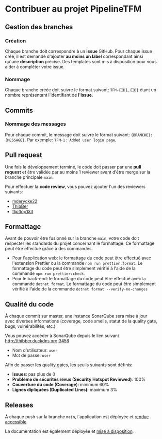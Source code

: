 # Contribuer au projet PipelineTFM

## Gestion des branches

### Création

Chaque branche doit correspondre à un **issue** GitHub. Pour chaque issue créé, il est demandé d'ajouter **au moins un label** correspondant ainsi qu'une **description** précise. Des templates sont mis à disposition pour vous aider à compléter votre issue.

### Nommage

Chaque branche créée doit suivre le format suivant: `TFM-{ID}`, `{ID}` étant un nombre représentant l'identifiant de **l'issue**.

## Commits

### Nommage des messages

Pour chaque commit, le message doit suivre le format suivant: `{BRANCHE}: {MESSAGE}`. Par exemple: `TFM-1: Added user login page`.

## Pull request

Une fois le développement terminé, le code doit passer par une **pull request** et être validée par au moins 1 reviewer avant d'être merge sur la branche principale `main`.

Pour effectuer la **code review**, vous pouvez ajouter l'un des reviewers suivants:

- [mderycke22](https://github.com/mderycke22)
- [ThibBer](https://github.com/mderycke22)
- [flipflop133](https://github.com/flipflop133)

## Formattage

Avant de pouvoir être fusionné sur la branche `main`, votre code doit respecter les standards du projet concernant le formattage. Ce formattage peut être effectué grâce à des commandes.

- Pour l'application web: le formattage du code peut être effectué avec l'extension Prettier ou la commande `npm run prettier:format`. Le formattage du code peut être simplement vérifié à l'aide de la commande `npm run prettier:check`.
- Pour le back-end: le formattage du code peut être effectué avec la commande `dotnet format`. Le formattage du code peut être simplement vérifié à l'aide de la commande `dotnet format --verify-no-changes`

## Qualité du code

À chaque commit sur master, une instance SonarQube sera mise à jour avec diverses informations (coverage, code smells, statut de la quality gate, bugs, vulnérabilités, etc.)

Vous pouvez accéder à SonarQube depuis le lien suivant http://thibber.duckdns.org:3456

- Nom d'utilisateur: `user`
- Mot de passe: `user`

Afin de passer les quality gates, les seuils suivants sont définis:

- **Issues**: pas plus de 0
- **Problème de sécurités revus (Security Hotspot Reviewed)**: 100%
- **Couverture du code (Coverage)**: minimum 60%
- **Lignes dipliquées (Duplicated Lines)**: maximum 3%

## Releases

À chaque push sur la branche `main`, l'application est déployée et [rendue accessible](http://thibber.duckdns.org).

La documentation est également déployée et [mise à disposition](https://unamurcsfaculty.github.io/2324_INFOM126_GROUPE_09/).
